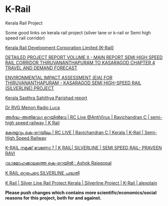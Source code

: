 # K-Rail
Kerala Rail Project 


Some good links on kerala rail project (silver lane or k-rail or Semi high speed rail corridor)

[Kerala Rail Development Corporation Limited (K-Rail)](https://keralarail.com/)

[DETAILED PROJECT REPORT VOLUME II - MAIN REPORT SEMI HIGH SPEED RAIL CORRIDOR  THIRUVANANTHAPURAM TO KASARAGOD CHAPTER 4
TRAVEL AND DEMAND FORECAST](https://keralarail.com/wp-content/uploads/2021/09/SilverLine-DPR-TRAVEL-DEMAND-FORECAST.pdf)

[ENVIRONMENTAL IMPACT ASSESSMENT (EIA) FOR THIRUVANANTHAPURAM - KASARAGOD SEMI HIGH-SPEED RAIL (SILVERLINE) PROJECT](https://keralarail.com/wp-content/uploads/2020/09/EIA-Report.pdf)

[Kerala Sasthra Sahithya Parishad report](https://luca.co.in/wp-content/uploads/2021/07/K-RAIL-KSSP-NOTE.pdf)

[Dr RVG Menon Radio Luca](https://open.spotify.com/episode/2FTy5dwsVR4ttOSiGUykir?si=85upR74wTs-J-DXg_k1g3Q&dl_branch=1&nd=1)

[അര്‍ദ്ധ-അതിവേഗ റെയിൽവേ | RC Live @AntiVirus | Ravichandran C | semi-high speed railway | K Rail](https://www.youtube.com/watch?v=vfug5WvYADI)

[കേരളവും കെ-റെയിലും | RC LIVE | Ravichandran C | Kerala | K-Rail | Semi-High Speed Railway ](https://www.youtube.com/watch?v=DsCsCNvuHKY)

[K-RAIL നമുക്ക് വേണോ ? | K RAIL| SILVERLINE | SEMI SPEED RAIL- PRAVEEN RAVI](https://www.youtube.com/watch?v=DA2EJzcJRRs)

[വ്യാമോഹക്കാലത്തെ കെ-റെയിൽ : Ashok Rajagopal](https://www.youtube.com/watch?v=XePgxX0AUCk)

[K RAIL ഒറ്റപെട്ടെ SILVERLINE പദ്ധതി](https://www.youtube.com/watch?v=PfxTNyEQCCc)

[K Rail | Silver Line Rail Project Kerala | Silverline Project | K-Rail | alexplain](https://www.youtube.com/watch?v=6M22XktpK88)




**Please push changes which contains more scientific/economics/social reasons for this project, both for and against.**


